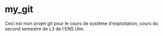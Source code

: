 # my_git
Ceci est mon projet git pour le cours de système d'exploitation, cours du second semestre de L3 de l'ENS Ulm. 
